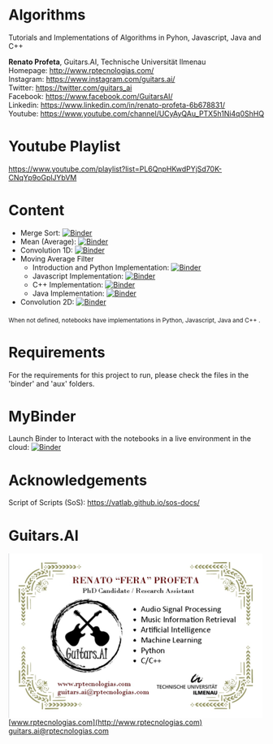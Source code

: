 # Algorithms
Tutorials and Implementations of Algorithms in Pyhon, Javascript, Java and C++

**Renato Profeta**, Guitars.AI, Technische Universität Ilmenau <br>
Homepage: http://www.rptecnologias.com/ <br>
Instagram: https://www.instagram.com/guitars.ai/ <br>
Twitter: https://twitter.com/guitars_ai <br>
Facebook: https://www.facebook.com/GuitarsAI/ <br>
Linkedin: https://www.linkedin.com/in/renato-profeta-6b678831/ <br>
Youtube: https://www.youtube.com/channel/UCyAyQAu_PTX5h1Ni4q0ShHQ

# Youtube Playlist
https://www.youtube.com/playlist?list=PL6QnpHKwdPYjSd70K-CNqYp9oGplJYbVM <br>

# Content
- Merge Sort: [![Binder](https://mybinder.org/badge_logo.svg)](https://mybinder.org/v2/gh/GuitarsAI/AlgorithmsRepo/master?filepath=MergeSortRep.ipynb)
- Mean (Average): [![Binder](https://mybinder.org/badge_logo.svg)](https://mybinder.org/v2/gh/GuitarsAI/AlgorithmsRepo/master?filepath=MeanRep.ipynb)
- Convolution 1D: [![Binder](https://mybinder.org/badge_logo.svg)](https://mybinder.org/v2/gh/GuitarsAI/AlgorithmsRepo/master?filepath=Convolution1D.ipynb)
- Moving Average Filter
  - Introduction and Python Implementation: [![Binder](https://mybinder.org/badge_logo.svg)](https://mybinder.org/v2/gh/GuitarsAI/AlgorithmsRepo/master?filepath=MovingAverageIntroPython.ipynb)
  - Javascript Implementation: [![Binder](https://mybinder.org/badge_logo.svg)](https://mybinder.org/v2/gh/GuitarsAI/AlgorithmsRepo/master?filepath=MovingAverageJavascript.ipynb)
  - C++ Implementation: [![Binder](https://mybinder.org/badge_logo.svg)](https://mybinder.org/v2/gh/GuitarsAI/AlgorithmsRepo/master?filepath=MovingAverageFilterCplus.ipynb)
  - Java Implementation: [![Binder](https://mybinder.org/badge_logo.svg)](https://mybinder.org/v2/gh/GuitarsAI/AlgorithmsRepo/master?filepath=MovingAverageJava.ipynb)
- Convolution 2D: [![Binder](https://mybinder.org/badge_logo.svg)](https://mybinder.org/v2/gh/GuitarsAI/AlgorithmsRepo/master?filepath=Convolution2D.ipynb)

<sub> When not defined, notebooks have implementations in Python, Javascript, Java and C++ .</sub>

# Requirements
For the requirements for this project to run, please check the files in the 'binder' and 'aux' folders.
  
# MyBinder

Launch Binder to Interact with the notebooks in a live environment in the cloud:
[![Binder](https://mybinder.org/badge_logo.svg)](https://mybinder.org/v2/gh/GuitarsAI/AlgorithmsRepo/master)

# Acknowledgements

Script of Scripts (SoS): https://vatlab.github.io/sos-docs/


# Guitars.AI

<p align="left">
<img src="./img/businesscard.jpg" width="500px" alt="Business Card" align="left" >
</p>
<br>

[www.rptecnologias.com](http://www.rptecnologias.com)
<br>
guitars.ai@rptecnologias.com


